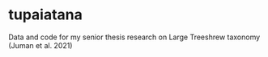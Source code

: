 # tupaiatana
Data and code for my senior thesis research on Large Treeshrew taxonomy (Juman et al. 2021)
